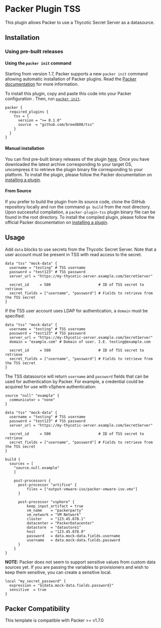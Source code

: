 # Packer Plugin TSS

This plugin allows Packer to use a Thycotic Secret Server as a datasource.

## Installation

### Using pre-built releases

#### Using the `packer init` command

Starting from version 1.7, Packer supports a new `packer init` command allowing
automatic installation of Packer plugins. Read the
[Packer documentation](https://www.packer.io/docs/commands/init) for more information.

To install this plugin, copy and paste this code into your Packer configuration .
Then, run [`packer init`](https://www.packer.io/docs/commands/init).

```hcl
packer {
  required_plugins {
    tss = {
      version = ">= 0.1.0"
      source  = "github.com/breed808/tss"
    }
  }
}
```

#### Manual installation

You can find pre-built binary releases of the plugin [here](https://github.com/breed808/packer-plugin-tss/releases).
Once you have downloaded the latest archive corresponding to your target OS,
uncompress it to retrieve the plugin binary file corresponding to your platform.
To install the plugin, please follow the Packer documentation on
[installing a plugin](https://www.packer.io/docs/extending/plugins/#installing-plugins).


#### From Source

If you prefer to build the plugin from its source code, clone the GitHub
repository locally and run the command `go build` from the root
directory. Upon successful compilation, a `packer-plugin-tss` plugin
binary file can be found in the root directory.
To install the compiled plugin, please follow the official Packer documentation
on [installing a plugin](https://www.packer.io/docs/extending/plugins/#installing-plugins).

## Usage

Add `data` blocks to use secrets from the Thycotic Secret Server. Note that a user account must be present in TSS with read access to the secret.

```hcl
data "tss" "mock-data" {
  username = "testing" # TSS username
  password = "test123" # TSS password
  server_url = "https://my-thycotic-server.example.com/SecretServer"

  secret_id     = 500                      # ID of TSS secret to retrieve
  secret_fields = ["username", "password"] # Fields to retrieve from the TSS secret
}
```

If the TSS user account uses LDAP for authentication, a `domain` must be specified:

```hcl
data "tss" "mock-data" {
  username = "testing" # TSS username
  password = "test123" # TSS password
  server_url = "https://my-thycotic-server.example.com/SecretServer"
  domain = "example.com" # Domain of user. I.E. testing@example.com

  secret_id     = 500                      # ID of TSS secret to retrieve
  secret_fields = ["username", "password"] # Fields to retrieve from the TSS secret
}
```

The TSS datasource will return `username` and `password` fields that can be used for authentication by Packer.
For example, a credential could be acquired for use with vSphere authentication:

```hcl
source "null" "example" {
  communicator = "none"
}

data "tss" "mock-data" {
  username = "testing" # TSS username
  password = "test123" # TSS password
  server_url = "https://my-thycotic-server.example.com/SecretServer"

  secret_id     = 500                      # ID of TSS secret to retrieve
  secret_fields = ["username", "password"] # Fields to retrieve from the TSS secret
}

build {
  sources = [
    "source.null.example"
    ]

    post-processors {
      post-processor "artifice" {
          files = ["output-vmware-iso/packer-vmware-iso.vmx"]
      }
      
      post-processor "vsphere" {
          keep_input_artifact = true
          vm_name    = "packerparty"
          vm_network = "VM Network"
          cluster    = "123.45.678.1"
          datacenter = "PackerDatacenter"
          datastore  = "datastore1"
          host       = "123.45.678.9"
          password   = data.mock-data.fields.username
          username   = data.mock-data.fields.password
      }
    }
}
```

**NOTE:** Packer does not seem to support sensitive values from custom data sources yet. If you are passing the variables to provisioners and wish to keep them sensitive, you can create a sensitive local.

```hcl
local "my_secret_password" {
  expression = "${data.mock-data.fields.password}"
  sensitive  = true
}
```

## Packer Compatibility
This template is compatible with Packer >= v1.7.0
